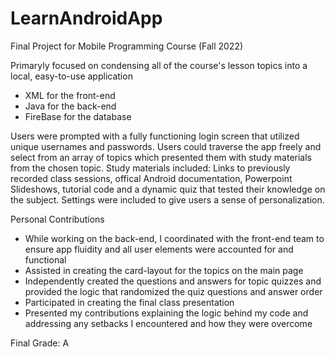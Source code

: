 # LearnAndroidApp
Final Project for Mobile Programming Course (Fall 2022)

Primaryly focused on condensing all of the course's lesson topics into a local, easy-to-use application

- XML for the front-end
- Java for the back-end
- FireBase for the database

Users were prompted with a fully functioning login screen that utilized unique usernames and passwords.
Users could traverse the app freely and select from an array of topics which presented them with study materials from the chosen topic.
Study materials included: Links to previously recorded class sessions, offical Android documentation, Powerpoint Slideshows, tutorial code and a dynamic quiz that tested their knowledge on the subject.
Settings were included to give users a sense of personalization.


Personal Contributions
- While working on the back-end, I coordinated with the front-end team to ensure app fluidity and all user elements were accounted for and functional
- Assisted in creating the card-layout for the topics on the main page
- Independently created the questions and answers for topic quizzes and provided the logic that randomized the quiz questions and answer order
- Participated in creating the final class presentation
- Presented my contributions explaining the logic behind my code and addressing any setbacks I encountered and how they were overcome


Final Grade: A
